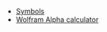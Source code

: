 - [Symbols](https://oeis.org/wiki/List_of_LaTeX_mathematical_symbols#Set_and.2For_logic_notation)
- [Wolfram Alpha calculator](https://www.wolframalpha.com/)
